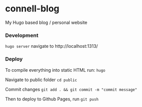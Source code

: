 # connell-blog
My Hugo based blog / personal website

### Development
```hugo server``` navigate to http://localhost:1313/

### Deploy
To compile everything into static HTML run:
```hugo```

Navigate to public folder
```cd public```

Commit changes
```git add . && git commit -m "commit message"```

Then to deploy to Github Pages, run
```git push```
